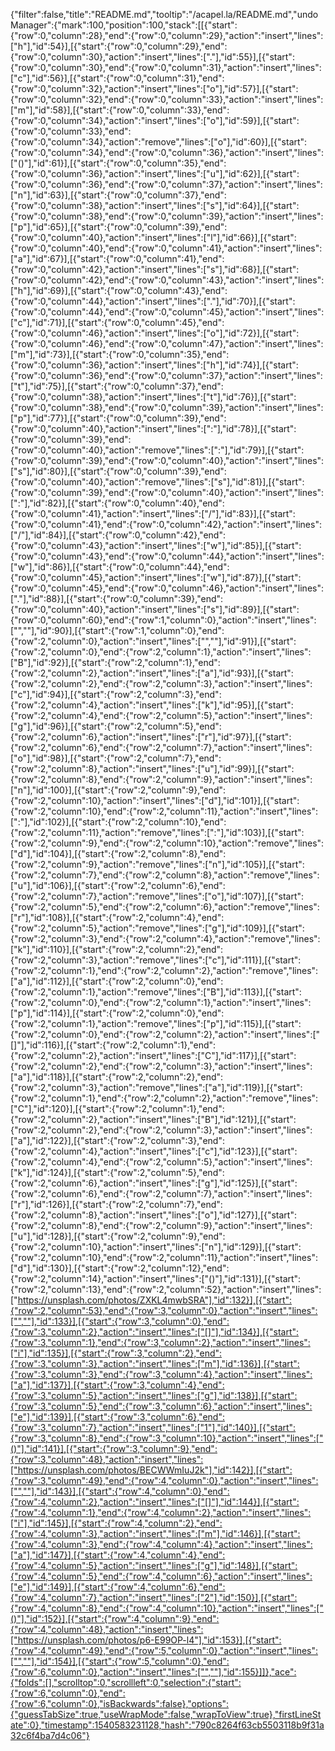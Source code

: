 {"filter":false,"title":"README.md","tooltip":"/acapel.la/README.md","undoManager":{"mark":100,"position":100,"stack":[[{"start":{"row":0,"column":28},"end":{"row":0,"column":29},"action":"insert","lines":["h"],"id":54}],[{"start":{"row":0,"column":29},"end":{"row":0,"column":30},"action":"insert","lines":["."],"id":55}],[{"start":{"row":0,"column":30},"end":{"row":0,"column":31},"action":"insert","lines":["c"],"id":56}],[{"start":{"row":0,"column":31},"end":{"row":0,"column":32},"action":"insert","lines":["o"],"id":57}],[{"start":{"row":0,"column":32},"end":{"row":0,"column":33},"action":"insert","lines":["m"],"id":58}],[{"start":{"row":0,"column":33},"end":{"row":0,"column":34},"action":"insert","lines":["o"],"id":59}],[{"start":{"row":0,"column":33},"end":{"row":0,"column":34},"action":"remove","lines":["o"],"id":60}],[{"start":{"row":0,"column":34},"end":{"row":0,"column":36},"action":"insert","lines":["()"],"id":61}],[{"start":{"row":0,"column":35},"end":{"row":0,"column":36},"action":"insert","lines":["u"],"id":62}],[{"start":{"row":0,"column":36},"end":{"row":0,"column":37},"action":"insert","lines":["n"],"id":63}],[{"start":{"row":0,"column":37},"end":{"row":0,"column":38},"action":"insert","lines":["s"],"id":64}],[{"start":{"row":0,"column":38},"end":{"row":0,"column":39},"action":"insert","lines":["p"],"id":65}],[{"start":{"row":0,"column":39},"end":{"row":0,"column":40},"action":"insert","lines":["l"],"id":66}],[{"start":{"row":0,"column":40},"end":{"row":0,"column":41},"action":"insert","lines":["a"],"id":67}],[{"start":{"row":0,"column":41},"end":{"row":0,"column":42},"action":"insert","lines":["s"],"id":68}],[{"start":{"row":0,"column":42},"end":{"row":0,"column":43},"action":"insert","lines":["h"],"id":69}],[{"start":{"row":0,"column":43},"end":{"row":0,"column":44},"action":"insert","lines":["."],"id":70}],[{"start":{"row":0,"column":44},"end":{"row":0,"column":45},"action":"insert","lines":["c"],"id":71}],[{"start":{"row":0,"column":45},"end":{"row":0,"column":46},"action":"insert","lines":["o"],"id":72}],[{"start":{"row":0,"column":46},"end":{"row":0,"column":47},"action":"insert","lines":["m"],"id":73}],[{"start":{"row":0,"column":35},"end":{"row":0,"column":36},"action":"insert","lines":["h"],"id":74}],[{"start":{"row":0,"column":36},"end":{"row":0,"column":37},"action":"insert","lines":["t"],"id":75}],[{"start":{"row":0,"column":37},"end":{"row":0,"column":38},"action":"insert","lines":["t"],"id":76}],[{"start":{"row":0,"column":38},"end":{"row":0,"column":39},"action":"insert","lines":["p"],"id":77}],[{"start":{"row":0,"column":39},"end":{"row":0,"column":40},"action":"insert","lines":[":"],"id":78}],[{"start":{"row":0,"column":39},"end":{"row":0,"column":40},"action":"remove","lines":[":"],"id":79}],[{"start":{"row":0,"column":39},"end":{"row":0,"column":40},"action":"insert","lines":["s"],"id":80}],[{"start":{"row":0,"column":39},"end":{"row":0,"column":40},"action":"remove","lines":["s"],"id":81}],[{"start":{"row":0,"column":39},"end":{"row":0,"column":40},"action":"insert","lines":[":"],"id":82}],[{"start":{"row":0,"column":40},"end":{"row":0,"column":41},"action":"insert","lines":["/"],"id":83}],[{"start":{"row":0,"column":41},"end":{"row":0,"column":42},"action":"insert","lines":["/"],"id":84}],[{"start":{"row":0,"column":42},"end":{"row":0,"column":43},"action":"insert","lines":["w"],"id":85}],[{"start":{"row":0,"column":43},"end":{"row":0,"column":44},"action":"insert","lines":["w"],"id":86}],[{"start":{"row":0,"column":44},"end":{"row":0,"column":45},"action":"insert","lines":["w"],"id":87}],[{"start":{"row":0,"column":45},"end":{"row":0,"column":46},"action":"insert","lines":["."],"id":88}],[{"start":{"row":0,"column":39},"end":{"row":0,"column":40},"action":"insert","lines":["s"],"id":89}],[{"start":{"row":0,"column":60},"end":{"row":1,"column":0},"action":"insert","lines":["",""],"id":90}],[{"start":{"row":1,"column":0},"end":{"row":2,"column":0},"action":"insert","lines":["",""],"id":91}],[{"start":{"row":2,"column":0},"end":{"row":2,"column":1},"action":"insert","lines":["B"],"id":92}],[{"start":{"row":2,"column":1},"end":{"row":2,"column":2},"action":"insert","lines":["a"],"id":93}],[{"start":{"row":2,"column":2},"end":{"row":2,"column":3},"action":"insert","lines":["c"],"id":94}],[{"start":{"row":2,"column":3},"end":{"row":2,"column":4},"action":"insert","lines":["k"],"id":95}],[{"start":{"row":2,"column":4},"end":{"row":2,"column":5},"action":"insert","lines":["g"],"id":96}],[{"start":{"row":2,"column":5},"end":{"row":2,"column":6},"action":"insert","lines":["r"],"id":97}],[{"start":{"row":2,"column":6},"end":{"row":2,"column":7},"action":"insert","lines":["o"],"id":98}],[{"start":{"row":2,"column":7},"end":{"row":2,"column":8},"action":"insert","lines":["u"],"id":99}],[{"start":{"row":2,"column":8},"end":{"row":2,"column":9},"action":"insert","lines":["n"],"id":100}],[{"start":{"row":2,"column":9},"end":{"row":2,"column":10},"action":"insert","lines":["d"],"id":101}],[{"start":{"row":2,"column":10},"end":{"row":2,"column":11},"action":"insert","lines":[":"],"id":102}],[{"start":{"row":2,"column":10},"end":{"row":2,"column":11},"action":"remove","lines":[":"],"id":103}],[{"start":{"row":2,"column":9},"end":{"row":2,"column":10},"action":"remove","lines":["d"],"id":104}],[{"start":{"row":2,"column":8},"end":{"row":2,"column":9},"action":"remove","lines":["n"],"id":105}],[{"start":{"row":2,"column":7},"end":{"row":2,"column":8},"action":"remove","lines":["u"],"id":106}],[{"start":{"row":2,"column":6},"end":{"row":2,"column":7},"action":"remove","lines":["o"],"id":107}],[{"start":{"row":2,"column":5},"end":{"row":2,"column":6},"action":"remove","lines":["r"],"id":108}],[{"start":{"row":2,"column":4},"end":{"row":2,"column":5},"action":"remove","lines":["g"],"id":109}],[{"start":{"row":2,"column":3},"end":{"row":2,"column":4},"action":"remove","lines":["k"],"id":110}],[{"start":{"row":2,"column":2},"end":{"row":2,"column":3},"action":"remove","lines":["c"],"id":111}],[{"start":{"row":2,"column":1},"end":{"row":2,"column":2},"action":"remove","lines":["a"],"id":112}],[{"start":{"row":2,"column":0},"end":{"row":2,"column":1},"action":"remove","lines":["B"],"id":113}],[{"start":{"row":2,"column":0},"end":{"row":2,"column":1},"action":"insert","lines":["p"],"id":114}],[{"start":{"row":2,"column":0},"end":{"row":2,"column":1},"action":"remove","lines":["p"],"id":115}],[{"start":{"row":2,"column":0},"end":{"row":2,"column":2},"action":"insert","lines":["[]"],"id":116}],[{"start":{"row":2,"column":1},"end":{"row":2,"column":2},"action":"insert","lines":["C"],"id":117}],[{"start":{"row":2,"column":2},"end":{"row":2,"column":3},"action":"insert","lines":["a"],"id":118}],[{"start":{"row":2,"column":2},"end":{"row":2,"column":3},"action":"remove","lines":["a"],"id":119}],[{"start":{"row":2,"column":1},"end":{"row":2,"column":2},"action":"remove","lines":["C"],"id":120}],[{"start":{"row":2,"column":1},"end":{"row":2,"column":2},"action":"insert","lines":["B"],"id":121}],[{"start":{"row":2,"column":2},"end":{"row":2,"column":3},"action":"insert","lines":["a"],"id":122}],[{"start":{"row":2,"column":3},"end":{"row":2,"column":4},"action":"insert","lines":["c"],"id":123}],[{"start":{"row":2,"column":4},"end":{"row":2,"column":5},"action":"insert","lines":["k"],"id":124}],[{"start":{"row":2,"column":5},"end":{"row":2,"column":6},"action":"insert","lines":["g"],"id":125}],[{"start":{"row":2,"column":6},"end":{"row":2,"column":7},"action":"insert","lines":["r"],"id":126}],[{"start":{"row":2,"column":7},"end":{"row":2,"column":8},"action":"insert","lines":["o"],"id":127}],[{"start":{"row":2,"column":8},"end":{"row":2,"column":9},"action":"insert","lines":["u"],"id":128}],[{"start":{"row":2,"column":9},"end":{"row":2,"column":10},"action":"insert","lines":["n"],"id":129}],[{"start":{"row":2,"column":10},"end":{"row":2,"column":11},"action":"insert","lines":["d"],"id":130}],[{"start":{"row":2,"column":12},"end":{"row":2,"column":14},"action":"insert","lines":["()"],"id":131}],[{"start":{"row":2,"column":13},"end":{"row":2,"column":52},"action":"insert","lines":["https://unsplash.com/photos/ZXKL4mwbSRA"],"id":132}],[{"start":{"row":2,"column":53},"end":{"row":3,"column":0},"action":"insert","lines":["",""],"id":133}],[{"start":{"row":3,"column":0},"end":{"row":3,"column":2},"action":"insert","lines":["[]"],"id":134}],[{"start":{"row":3,"column":1},"end":{"row":3,"column":2},"action":"insert","lines":["i"],"id":135}],[{"start":{"row":3,"column":2},"end":{"row":3,"column":3},"action":"insert","lines":["m"],"id":136}],[{"start":{"row":3,"column":3},"end":{"row":3,"column":4},"action":"insert","lines":["a"],"id":137}],[{"start":{"row":3,"column":4},"end":{"row":3,"column":5},"action":"insert","lines":["g"],"id":138}],[{"start":{"row":3,"column":5},"end":{"row":3,"column":6},"action":"insert","lines":["e"],"id":139}],[{"start":{"row":3,"column":6},"end":{"row":3,"column":7},"action":"insert","lines":["1"],"id":140}],[{"start":{"row":3,"column":8},"end":{"row":3,"column":10},"action":"insert","lines":["()"],"id":141}],[{"start":{"row":3,"column":9},"end":{"row":3,"column":48},"action":"insert","lines":["https://unsplash.com/photos/BECWWmIuJ2k"],"id":142}],[{"start":{"row":3,"column":49},"end":{"row":4,"column":0},"action":"insert","lines":["",""],"id":143}],[{"start":{"row":4,"column":0},"end":{"row":4,"column":2},"action":"insert","lines":["[]"],"id":144}],[{"start":{"row":4,"column":1},"end":{"row":4,"column":2},"action":"insert","lines":["i"],"id":145}],[{"start":{"row":4,"column":2},"end":{"row":4,"column":3},"action":"insert","lines":["m"],"id":146}],[{"start":{"row":4,"column":3},"end":{"row":4,"column":4},"action":"insert","lines":["a"],"id":147}],[{"start":{"row":4,"column":4},"end":{"row":4,"column":5},"action":"insert","lines":["g"],"id":148}],[{"start":{"row":4,"column":5},"end":{"row":4,"column":6},"action":"insert","lines":["e"],"id":149}],[{"start":{"row":4,"column":6},"end":{"row":4,"column":7},"action":"insert","lines":["2"],"id":150}],[{"start":{"row":4,"column":8},"end":{"row":4,"column":10},"action":"insert","lines":["()"],"id":152}],[{"start":{"row":4,"column":9},"end":{"row":4,"column":48},"action":"insert","lines":["https://unsplash.com/photos/p6-E99OP-l4"],"id":153}],[{"start":{"row":4,"column":49},"end":{"row":5,"column":0},"action":"insert","lines":["",""],"id":154}],[{"start":{"row":5,"column":0},"end":{"row":6,"column":0},"action":"insert","lines":["",""],"id":155}]]},"ace":{"folds":[],"scrolltop":0,"scrollleft":0,"selection":{"start":{"row":6,"column":0},"end":{"row":6,"column":0},"isBackwards":false},"options":{"guessTabSize":true,"useWrapMode":false,"wrapToView":true},"firstLineState":0},"timestamp":1540583231128,"hash":"790c8264f63cb5503118b9f31a32c6f4ba7d4c06"}